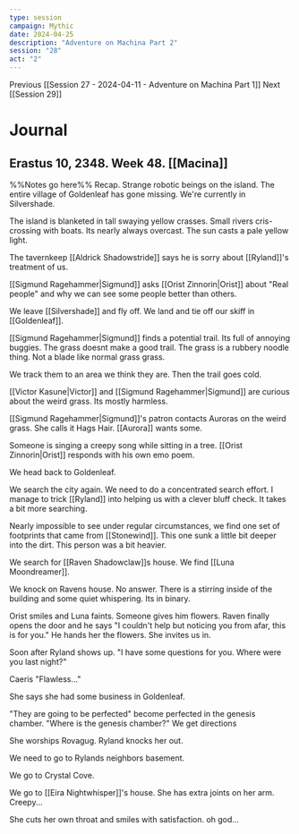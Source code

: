```yaml
---
type: session
campaign: Mythic
date: 2024-04-25
description: "Adventure on Machina Part 2"
session: "28"
act: "2"
---
```

Previous [[Session 27 - 2024-04-11 - Adventure on Machina Part 1]]
Next [[Session 29]]

# Journal
## Erastus 10, 2348. Week 48. [[Macina]]
%%Notes go here%%
Recap. Strange robotic beings on the island.  The entire village of Goldenleaf has gone missing. We're currently in Silvershade. 

The island is blanketed in tall swaying yellow crasses. Small rivers cris-crossing with boats. Its nearly always overcast. The sun casts a pale yellow light.

The tavernkeep [[Aldrick Shadowstride]] says he is sorry about [[Ryland]]'s treatment of us.

[[Sigmund Ragehammer|Sigmund]] asks [[Orist Zinnorin|Orist]] about "Real people" and why we can see some people better than others. 

We leave [[Silvershade]] and fly off. We land and tie off our skiff in [[Goldenleaf]]. 

[[Sigmund Ragehammer|Sigmund]] finds a potential trail. Its full of annoying buggies. The grass doesnt make a good trail. The grass is a rubbery noodle thing. Not a blade like normal grass grass.

We track them to an area we think they are. Then the trail goes cold.

[[Victor Kasune|Victor]] and [[Sigmund Ragehammer|Sigmund]] are curious about the weird grass. Its mostly harmless.

[[Sigmund Ragehammer|Sigmund]]'s patron contacts Auroras on the weird grass. She calls it Hags Hair. [[Aurora]] wants some.

Someone is singing a creepy song while sitting in a tree. [[Orist Zinnorin|Orist]] responds with his own emo poem. 

We head back to Goldenleaf. 

We search the city again. We need to do a concentrated search effort. I manage to trick [[Ryland]] into helping us with a clever bluff check. It takes a bit more searching.

Nearly impossible to see under regular circumstances, we find one set of footprints that came from [[Stonewind]]. This one sunk a little bit deeper into the dirt. This person was a bit heavier.

We search for [[Raven Shadowclaw]]s house. We find [[Luna Moondreamer]].  

We knock on Ravens house. No answer. There is a stirring inside of the building and some quiet whispering. Its in binary.

Orist smiles and Luna faints. Someone gives him flowers. Raven finally opens the door and he says "I couldn't help but noticing you from afar, this is for you." He hands her the flowers. She invites us in.

Soon after Ryland shows up. "I have some questions for you. Where were you last night?"

Caeris "Flawless..."

She says she had some business in Goldenleaf. 

"They are going to be perfected"
become perfected in the genesis chamber. 
"Where is the genesis chamber?" We get directions

She worships Rovagug. Ryland knocks her out.

We need to go to Rylands neighbors basement.

We go to Crystal Cove.

We go to [[Eira Nightwhisper]]'s house. She has extra joints on her arm. Creepy...

She cuts her own throat and smiles with satisfaction. oh god...
